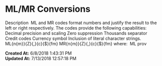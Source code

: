 # ML/MR Conversions

Description  ML and MR codes format numbers and justify the result to the left or right respectively. The codes provide the following capabilities: Decimal precision and scaling Zero suppression Thousands separator Credit codes Currency symbol Inclusion of literal character strings.   ML{n{m}}{Z}{,}{c}{$}{fm} MR{n{m}}{Z}{,}{c}{$}{fm} where:  ML prov  

**Created At:** 6/8/2018 1:43:31 PM  
**Updated At:** 7/13/2018 12:57:18 PM  

